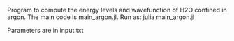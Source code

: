 Program to compute the energy levels and wavefunction of H2O confined in argon.
The main code is main_argon.jl. Run as:
julia main_argon.jl

Parameters are in input.txt